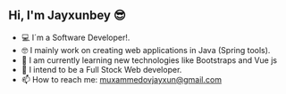 ## Hi, I'm Jayxunbey 😎

 - 💻 I´m a Software Developer!.
 - 🤓 I mainly work on creating web applications in Java (Spring tools).
 - 🔎 I am currently learning new technologies like Bootstraps and Vue js
 - 🎯 I intend to be a Full Stock Web developer.
 - 📫 How to reach me: muxammedovjayxun@gmail.com
 
